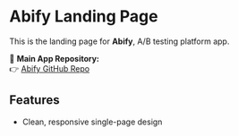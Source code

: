 # Abify Landing Page

This is the landing page for **Abify**, A/B testing platform app.

📄 **Main App Repository:**  
👉 [Abify GitHub Repo](https://github.com/irakligeek/abify)

## Features

- Clean, responsive single-page design